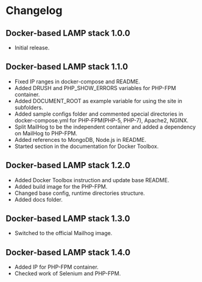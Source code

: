 # Changelog
## Docker-based LAMP stack 1.0.0
* Initial release.

## Docker-based LAMP stack 1.1.0
* Fixed IP ranges in docker-compose and README.
* Added DRUSH and PHP_SHOW_ERRORS variables for PHP-FPM container.
* Added DOCUMENT_ROOT as example variable for using the site in subfolders.
* Added sample configs folder and commented special directories in docker-compose.yml for PHP-FPM(PHP-5, PHP-7), Apache2, NGINX.
* Split MailHog to be the independent container and added a dependency on MailHog to PHP-FPM.
* Added references to MongoDB, Node.js in README.
* Started section in the documentation for Docker Toolbox.

## Docker-based LAMP stack 1.2.0
* Added Docker Toolbox instruction and update base README.
* Added build image for the PHP-FPM.
* Changed base config, runtime directories structure.
* Added docs folder.

## Docker-based LAMP stack 1.3.0
* Switched to the official Mailhog image.

## Docker-based LAMP stack 1.4.0
* Added IP for PHP-FPM container.
* Checked work of Selenium and PHP-FPM.

